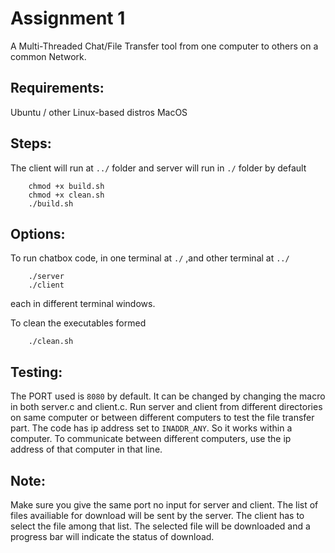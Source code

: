 # Assignment 1

A Multi-Threaded Chat/File Transfer tool from one computer to others on a common Network.

## Requirements:

Ubuntu / other Linux-based distros
MacOS

## Steps:
The client will run at `../` folder and server will run in `./` folder by default 
```
	chmod +x build.sh
	chmod +x clean.sh
	./build.sh
```
## Options:

To run chatbox code, in one terminal at `./` ,and other terminal at `../`
```
	./server
	./client
```
each in different terminal windows.

To clean the executables formed
```
	./clean.sh
``` 

## Testing:

The PORT used is `8080` by default. It can be changed by changing the macro in both server.c and client.c. Run server and client from different directories on same computer or between different computers to test the file transfer part. The code has ip address set to `INADDR_ANY`. So it works within a computer. To communicate between different computers, use the ip address of that computer in that line. 

## Note:

Make sure you give the same port no input for server and client.
The list of files availiable for download will be sent by the server. The client has to select the file among that list. The selected file will be downloaded and a progress bar will indicate the status of download.